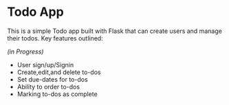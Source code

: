 # Todo App
This is a simple Todo app built with Flask that can create users and manage their todos.
Key features outlined:

_(in Progress)_
- User sign/up/Signin
- Create,edit,and delete to-dos
- Set due-dates for to-dos
- Ability to order to-dos
- Marking to-dos as complete
